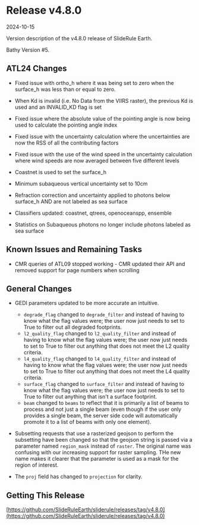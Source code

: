 # Release v4.8.0

2024-10-15

Version description of the v4.8.0 release of SlideRule Earth.

Bathy Version #5.

## ATL24 Changes

* Fixed issue with ortho_h where it was being set to zero when the surface_h was less than or equal to zero.

* When Kd is invalid (i.e. No Data from the VIIRS raster), the previous Kd is used and an INVALID_KD flag is set

* Fixed issue where the absolute value of the pointing angle is now being used to calculate the pointing angle index

* Fixed issue with the uncertainty calculation where the uncertainties are now the RSS of all the contributing factors

* Fixed issue with the use of the wind speed in the uncertainty calculation where wind speeds are now averaged between five different levels

* Coastnet is used to set the surface_h

* Minimum subaqueous vertical uncertainty set to 10cm

* Refraction correction and uncertainty applied to photons below surface_h AND are not labeled as sea surface

* Classifiers updated: coastnet, qtrees, openoceanspp, ensemble

* Statistics on Subaqueous photons no longer include photons labeled as sea surface

## Known Issues and Remaining Tasks

* CMR queries of ATL09 stopped working - CMR updated their API and removed support for page numbers when scrolling

## General Changes

* GEDI parameters updated to be more accurate an intuitive.
    - `degrade_flag` changed to `degrade_filter` and instead of having to know what the flag values were; the user now just needs to set to True to filter out all degraded footprints.
    - `l2_quality_flag` changed to `l2_quality_filter` and instead of having to know what the flag values were; the user now just needs to set to True to filter out anything that does not meet the L2 quality criteria.
    - `l4_quality_flag` changed to `l4_quality_filter` and instead of having to know what the flag values were; the user now just needs to set to True to filter out anything that does not meet the L4 quality criteria.
    - `surface_flag` changed to `surface_filter` and instead of having to know what the flag values were; the user now just needs to set to True to filter out anything that isn't a surface footprint.
    - `beam` changed to `beams` to reflect that it is primarily a list of beams to process and not just a single beam (even though if the user only provides a single beam, the server side code will automatically promote it to a list of beams with only one element).

* Subsetting requests that use a rasterized geojson to perform the subsetting have been changed so that the geojson string is passed via a parameter named `region_mask` instead of `raster`.  The original name was confusing with our increasing support for raster sampling.  THe new name makes it clearer that the parameter is used as a mask for the region of interest.

* The `proj` field has changed to `projection` for clarity.

## Getting This Release

[https://github.com/SlideRuleEarth/sliderule/releases/tag/v4.8.0](https://github.com/SlideRuleEarth/sliderule/releases/tag/v4.8.0)
